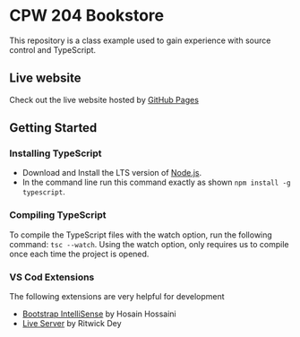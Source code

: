 # CPW 204 Bookstore
This repository is a class example used to gain
experience with source control and TypeScript.

## Live website
Check out the live website hosted by [GitHub Pages](https://lunarseacatfish.github.io/CPW204Bookstore/)

## Getting Started

### Installing TypeScript
- Download and Install the LTS version of [Node.js](https://nodejs.org/).
- In the command line run this command exactly as shown `npm install -g typescript`.

### Compiling TypeScript
To compile the TypeScript files with the watch option,
run the following command: `tsc --watch`. Using the 
watch option, only requires us to compile once each
time the project is opened.

### VS Cod Extensions
The following extensions are very helpful for development
- [Bootstrap IntelliSense](https://marketplace.visualstudio.com/items?itemName=hossaini.bootstrap-intellisense) by Hosain Hossaini
- [Live Server](https://marketplace.visualstudio.com/items?itemName=ritwickdey.LiveServer) by Ritwick Dey